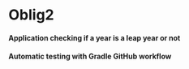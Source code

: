 # Oblig2
#### Application checking if a year is a leap year or not 
#### Automatic testing with Gradle GitHub workflow
